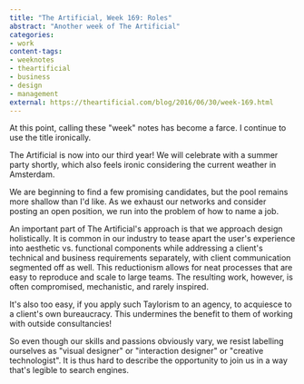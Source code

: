 ```yaml
---
title: "The Artificial, Week 169: Roles"
abstract: "Another week of The Artificial"
categories:
- work
content-tags:
- weeknotes
- theartificial
- business
- design
- management
external: https://theartificial.com/blog/2016/06/30/week-169.html
---
```


At this point, calling these "week" notes has become a farce. I continue to use the title ironically.

The Artificial is now into our third year! We will celebrate with a summer party shortly, which also feels ironic considering the current weather in Amsterdam.

We are beginning to find a few promising candidates, but the pool remains more shallow than I'd like. As we exhaust our networks and consider posting an open position, we run into the problem of how to name a job.

An important part of The Artificial's approach is that we approach design holistically. It is common in our industry to tease apart the user's experience into aesthetic vs. functional components while addressing a client's technical and business requirements separately, with client communication segmented off as well. This reductionism allows for neat processes that are easy to reproduce and scale to large teams. The resulting work, however, is often compromised, mechanistic, and rarely inspired.

It's also too easy, if you apply such Taylorism to an agency, to acquiesce to a client's own bureaucracy. This undermines the benefit to them of working with outside consultancies!

So even though our skills and passions obviously vary, we resist labelling ourselves as "visual designer" or "interaction designer" or "creative technologist". It is thus hard to describe the opportunity to join us in a way that's legible to search engines.
